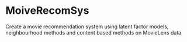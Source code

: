 # MoiveRecomSys
Create a movie recommendation system using latent factor models, neighbourhood methods and content based methods on MovieLens data
